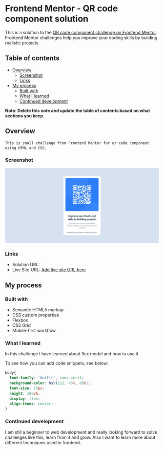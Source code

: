 # Frontend Mentor - QR code component solution

This is a solution to the [QR code component challenge on Frontend Mentor](https://www.frontendmentor.io/challenges/qr-code-component-iux_sIO_H). Frontend Mentor challenges help you improve your coding skills by building realistic projects. 

## Table of contents

- [Overview](#overview)
  - [Screenshot](#screenshot)
  - [Links](#links)
- [My process](#my-process)
  - [Built with](#built-with)
  - [What I learned](#what-i-learned)
  - [Continued development](#continued-development)

**Note: Delete this note and update the table of contents based on what sections you keep.**

## Overview
    This is small challenge from Frontend Mentor for qr code component using HTML and CSS.

### Screenshot

![screenshot to my solution](./screenshot.jpg)

### Links

- Solution URL: [](https://vineeth-ganji.github.io/QR-code-component-main/)
- Live Site URL: [Add live site URL here](https://your-live-site-url.com)

## My process

### Built with

- Semantic HTML5 markup
- CSS custom properties
- Flexbox
- CSS Grid
- Mobile-first workflow

### What I learned

In this challenge I have learned about flex model and how to use it.

To see how you can add code snippets, see below:

```css
body{
  font-family: 'Outfit', sans-serif;
  background-color: hsl(212, 45%, 89%);
  font-size: 15px;
  height: 100vh;
  display: flex;
  align-items: center;
}
```

### Continued development

I am still a beginner to web development and really looking forward to solve challenges like this, learn from it and grow.
Also I want to learn more about different techniques used in frontend.
